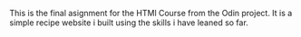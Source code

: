 This is the final asignment for the HTMl Course from the Odin project.
It is a simple recipe website i built using the skills i have leaned so far.